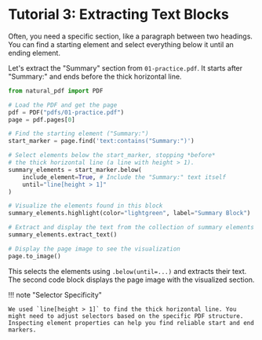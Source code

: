 # Tutorial 3: Extracting Text Blocks

Often, you need a specific section, like a paragraph between two headings. You can find a starting element and select everything below it until an ending element.

Let's extract the "Summary" section from `01-practice.pdf`. It starts after "Summary:" and ends before the thick horizontal line.

```python
from natural_pdf import PDF

# Load the PDF and get the page
pdf = PDF("pdfs/01-practice.pdf")
page = pdf.pages[0]

# Find the starting element ("Summary:")
start_marker = page.find('text:contains("Summary:")')

# Select elements below the start_marker, stopping *before*
# the thick horizontal line (a line with height > 1).
summary_elements = start_marker.below(
    include_element=True, # Include the "Summary:" text itself
    until="line[height > 1]"
)

# Visualize the elements found in this block
summary_elements.highlight(color="lightgreen", label="Summary Block")

# Extract and display the text from the collection of summary elements
summary_elements.extract_text()

```

```python
# Display the page image to see the visualization
page.to_image()
```

This selects the elements using `.below(until=...)` and extracts their text. The second code block displays the page image with the visualized section.

!!! note "Selector Specificity"

    We used `line[height > 1]` to find the thick horizontal line. You might need to adjust selectors based on the specific PDF structure. Inspecting element properties can help you find reliable start and end markers.
